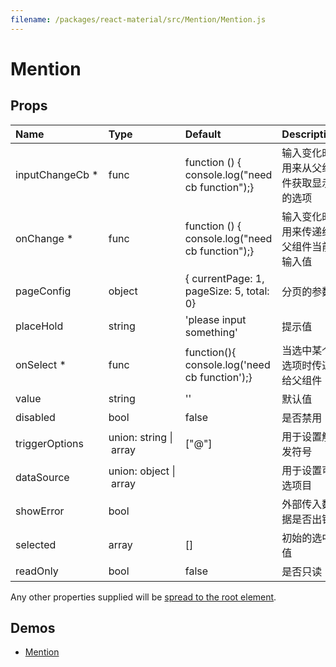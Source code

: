 ```yaml
---
filename: /packages/react-material/src/Mention/Mention.js
---
```


<!--- This documentation is automatically generated, do not try to edit it. -->

# Mention



## Props

| Name | Type | Default | Description |
|:-----|:-----|:--------|:------------|
| <span class="prop-name required">inputChangeCb *</span> | <span class="prop-type">func | <span class="prop-default">function () {  console.log("need cb function");}</span> | 输入变化时用来从父组件获取显示的选项 |
| <span class="prop-name required">onChange *</span> | <span class="prop-type">func | <span class="prop-default">function () {  console.log("need cb function");}</span> | 输入变化时用来传递给父组件当前输入值 |
| <span class="prop-name">pageConfig</span> | <span class="prop-type">object | <span class="prop-default">{  currentPage: 1,  pageSize: 5,  total: 0}</span> | 分页的参数 |
| <span class="prop-name">placeHold</span> | <span class="prop-type">string | <span class="prop-default">'please input something'</span> | 提示值 |
| <span class="prop-name required">onSelect *</span> | <span class="prop-type">func | <span class="prop-default">function(){  console.log('need cb function');}</span> | 当选中某个选项时传递给父组件 |
| <span class="prop-name">value</span> | <span class="prop-type">string | <span class="prop-default">''</span> | 默认值 |
| <span class="prop-name">disabled</span> | <span class="prop-type">bool | <span class="prop-default">false</span> | 是否禁用 |
| <span class="prop-name">triggerOptions</span> | <span class="prop-type">union:&nbsp;string&nbsp;&#124;<br>&nbsp;array<br> | <span class="prop-default">["@"]</span> | 用于设置触发符号 |
| <span class="prop-name">dataSource</span> | <span class="prop-type">union:&nbsp;object&nbsp;&#124;<br>&nbsp;array<br> |  | 用于设置可选项目 |
| <span class="prop-name">showError</span> | <span class="prop-type">bool |  | 外部传入数据是否出错 |
| <span class="prop-name">selected</span> | <span class="prop-type">array | <span class="prop-default">[]</span> | 初始的选中值 |
| <span class="prop-name">readOnly</span> | <span class="prop-type">bool | <span class="prop-default">false</span> | 是否只读 |

Any other properties supplied will be [spread to the root element](/guides/api#spread).

## Demos

- [Mention](/demos/mention)

